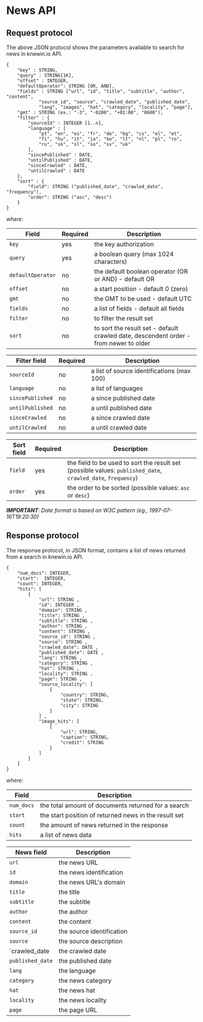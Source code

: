 # News API

## Request protocol

The above JSON protocol shows the parameters available to search for news in knewin.io API.

```
{
	"key" : STRING,
	"query" : STRING[1K],
	"offset" : INTEGER,
  	"defaultOperator": STRING [OR, AND],
	"fields" : STRING ["url", "id", "title", "subtitle", "author", "content", 
			"source_id", "source", "crawled_date", "published_date", 
			"lang", "images", "hat", "category", "locality", "page"],
	"gmt" : STRING (ex.: "-3", "-0200", "+01:00", "0600"),
	"filter" : {
		"sourceId" : INTEGER [1..n],
		"language" : [ 
			"pt", "en", "es", "fr", "de", "bg", "cs", "el", "et", 
			"fi", "hu", "it", "ja", "ko", "lt", "nl", "pl", "ro", 
			"ru", "sk", "sl", "so", "sv", "uk"
		],
		"sincePublished" : DATE,
		"untilPublished" : DATE,
		"sinceCrawled" : DATE,
		"untilCrawled" : DATE
	},
	"sort" : {
		"field": STRING ("published_date", "crawled_date", "frequency"),
		"order": STRING ("asc", "desc")
	}
}
```

*where:*

Field | Required | Description
----- | -------- | -----------
`key` | yes | the key authorization
`query` | yes | a boolean query (max 1024 characters)
`defaultOperator` | no | the default boolean operator (OR or AND) - default OR
`offset` | no | a start position - default 0 (zero)
`gmt` | no |  the GMT to be used - default UTC
`fields` | no | a list of fields - default all fields
`filter` | no | to filter the result set
`sort` | no | to sort the result set - default crawled date, descendent order - from newer to older

Filter field | Required | Description
------------ | -------- | -----------
`sourceId` | no | a list of source identifications (max 100)
`language` | no | a list of languages
`sincePublished` | no | a since published date
`untilPublished` | no | a until published date
`sinceCrawled` | no | a since crawled date
`untilCrawled` | no | a until crawled date


Sort field | Required | Description
---------- | -------- | -----------
`field` | yes | the field to be used to sort the result set (possible values: `published_date`, `crawled_date`, `frequency`)
`order` | yes | the order to be sorted (possible values: `asc` or `desc`)


*__IMPORTANT__: Date format is based on W3C pattern (eg., 1997-07-16T19:20:30)*


## Response protocol

The response protocol, in JSON format, contains a list of news returned from a search in knewin.io API.

```
{
	"num_docs": INTEGER,
	"start":  INTEGER,
	"count": INTEGER,
	"hits": [	
		{
			"url": STRING ,
			"id": INTEGER ,
			"domain": STRING ,
			"title": STRING ,
			"subtitle": STRING ,
			"author": STRING ,
			"content": STRING ,
			"source_id": STRING ,
			"source": STRING ,
			"crawled_date": DATE ,
			"published_date": DATE ,
			"lang": STRING ,
			"category": STRING ,
			"hat": STRING ,
			"locality": STRING ,
			"page": STRING ,
			"source_locality": [
				{
					"country": STRING,
					"state": STRING, 
					"city": STRING
				}
			] ,
			"image_hits": [
				{
					"url": STRING,
					"caption": STRING,
					"credit": STRING
				}
			]
		}
	]
}
```

*where:*

Field | Description
----- | -----------
`num_docs` | the total amount of documents returned for a search
`start` | the start position of returned news in the result set
`count`| the amount of news returned in the response
`hits` | a list of news data


News field | Description
---------- | -----------
`url`| the news URL
`id` | the news identification
`domain` | the news URL's domain
`title` | the title
`subtitle` | the subtitle
`author` | the author
`content` | the content
`source_id` | the source identification
`source` | the source description
`crawled_date | the crawled date
`published_date` | the published date
`lang` | the language
`category` | the news category
`hat` | the news hat
`locality` | the news locality
`page` | the page URL
